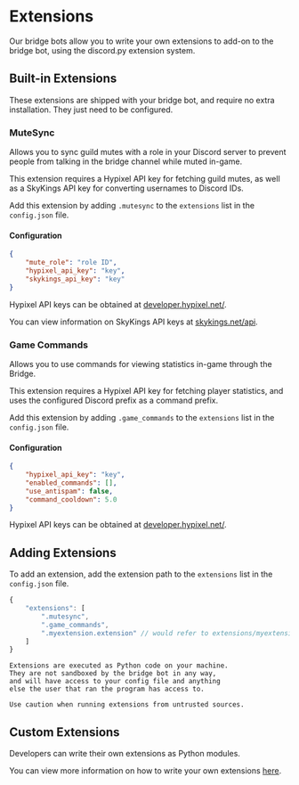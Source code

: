 # Extensions

Our bridge bots allow you to write your own extensions to add-on to the bridge bot, using the discord.py extension system.

## Built-in Extensions

These extensions are shipped with your bridge bot, and require no extra installation. They just need to be configured.

### MuteSync

Allows you to sync guild mutes with a role in your Discord server to 
prevent people from talking in the bridge channel while muted in-game.

This extension requires a Hypixel API key for fetching guild mutes, as well as a SkyKings API key for converting usernames to Discord IDs.

Add this extension by adding `.mutesync` to the `extensions` list in the `config.json` file.

#### Configuration

```json
{
    "mute_role": "role ID",
    "hypixel_api_key": "key",
    "skykings_api_key": "key"
}
```
Hypixel API keys can be obtained at [developer.hypixel.net/](https://developer.hypixel.net/).

You can view information on SkyKings API keys at [skykings.net/api](https://skykings.net/api/#section/Authentication).

### Game Commands

Allows you to use commands for viewing statistics in-game through the Bridge.

This extension requires a Hypixel API key for fetching player statistics, and uses the configured Discord prefix as a command prefix.

Add this extension by adding `.game_commands` to the `extensions` list in the `config.json` file.

#### Configuration

```json
{
    "hypixel_api_key": "key",
    "enabled_commands": [],
    "use_antispam": false,
    "command_cooldown": 5.0
}
```
Hypixel API keys can be obtained at [developer.hypixel.net/](https://developer.hypixel.net/).

## Adding Extensions

To add an extension, add the extension path to the `extensions` list in the `config.json` file.

```js
{
    "extensions": [
        ".mutesync",
        ".game_commands",
        ".myextension.extension" // would refer to extensions/myextension/extension.py
    ]
}
```

```{warning}
Extensions are executed as Python code on your machine. 
They are not sandboxed by the bridge bot in any way, 
and will have access to your config file and anything 
else the user that ran the program has access to.

Use caution when running extensions from untrusted sources.
```

## Custom Extensions

Developers can write their own extensions as Python modules.

You can view more information on how to write your own extensions [here](/bridge/developer/index).

